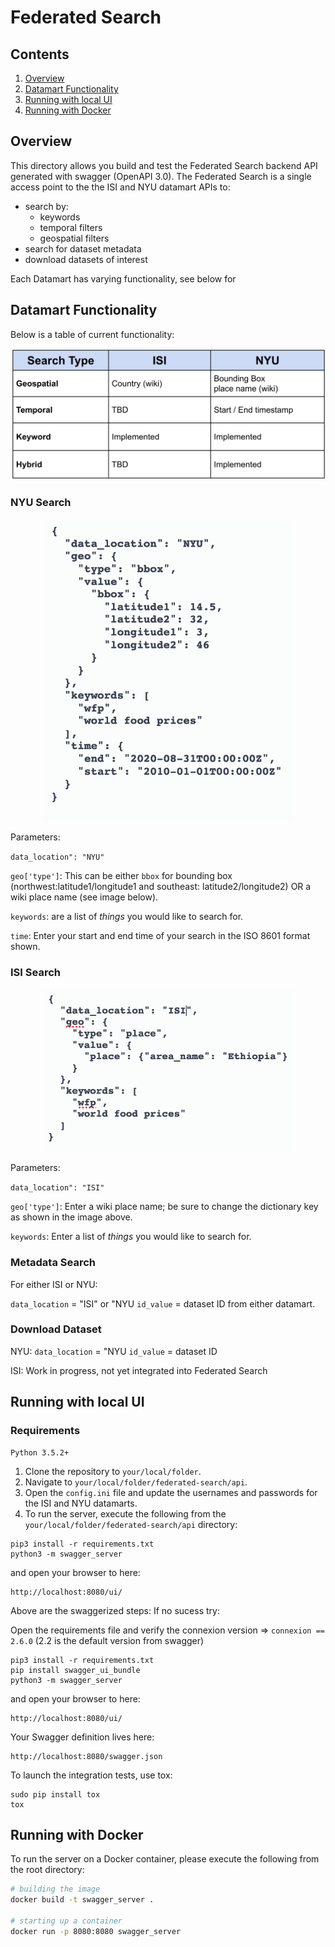 # Federated Search

## Contents

1. [Overview](#overview)
2. [Datamart Functionality](#datamart-functionality)
3. [Running with local UI](#running-with-local-ui)
4. [Running with Docker](#running-with-docker)

## Overview
This directory allows you build and test the Federated Search backend API generated with swagger (OpenAPI 3.0). The Federated Search is a single access point to the the ISI and NYU datamart APIs to:

   - search by:
       - keywords
       - temporal filters 
       - geospatial filters
   - search for dataset metadata
   - download datasets of interest
   
Each Datamart has varying functionality, see below for    

## Datamart Functionality

Below is a table of current functionality:

<p align="center">
<img src="https://github.com/WorldModelers/federated-search/blob/master/api/images/datamart_caps.png" alt="drawing" width="800"/>
</p>

### NYU Search

<p align="center">
<img src="https://github.com/WorldModelers/federated-search/blob/master/api/images/search.png" alt="drawing" width="400"/>
</p>

Parameters:

`data_location": "NYU"`

`geo['type']`: This can be either `bbox` for bounding box (northwest:latitude1/longitude1 and southeast: latitude2/longitude2) OR a wiki place name (see image below).

`keywords`: are a list of <i>things</i> you would like to search for.

`time`: Enter your start and end time of your search in the ISO 8601 format shown.

### ISI Search

<p align="center">
<img src="https://github.com/WorldModelers/federated-search/blob/master/api/images/isi_search.png" alt="drawing" width="400"/>
</p>

Parameters:

`data_location": "ISI"`

`geo['type']`: Enter a wiki place name; be sure to change the dictionary key as shown in the image above.

`keywords`: Enter a list of <i>things</i> you would like to search for.

### Metadata Search

For either ISI or NYU:

`data_location` = "ISI" or "NYU
`id_value` = dataset ID from either datamart. 

### Download Dataset

NYU:
`data_location` = "NYU
`id_value` = dataset ID

ISI:
Work in progress, not yet integrated into Federated Search


## Running with local UI

### Requirements 
    Python 3.5.2+
    
1. Clone the repository to `your/local/folder`.   
2. Navigate to `your/local/folder/federated-search/api`.  
3. Open the `config.ini` file and update the usernames and passwords for the ISI and NYU datamarts.
4. To run the server, execute the following from the `your/local/folder/federated-search/api` directory:

```
pip3 install -r requirements.txt
python3 -m swagger_server
```
and open your browser to here:

```
http://localhost:8080/ui/
```

Above are the swaggerized steps: If no sucess try:

Open the requirements file and verify the connexion version => `connexion == 2.6.0` (2.2 is the default version from swagger)

```
pip3 install -r requirements.txt   
pip install swagger_ui_bundle
python3 -m swagger_server
```

and open your browser to here:

```
http://localhost:8080/ui/
```

Your Swagger definition lives here:

```
http://localhost:8080/swagger.json
```

To launch the integration tests, use tox:
```
sudo pip install tox
tox
```

## Running with Docker

To run the server on a Docker container, please execute the following from the root directory:

```bash
# building the image
docker build -t swagger_server .

# starting up a container
docker run -p 8080:8080 swagger_server
```
